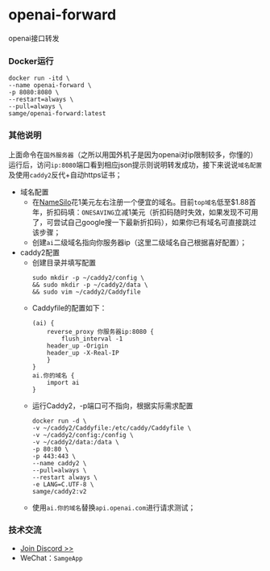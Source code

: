 # openai-forward
openai接口转发


### Docker运行
```docker
docker run -itd \
--name openai-forward \
-p 8080:8080 \
--restart=always \
--pull=always \
samge/openai-forward:latest
```

### 其他说明
上面命令在`国外服务器`（之所以用国外机子是因为openai对ip限制较多，你懂的）运行后，访问`ip:8080`端口看到相应json提示则说明转发成功，接下来说说`域名配置`及使用`caddy2`反代+自动https证书；
- 域名配置
  - 在[NameSilo](https://www.namesilo.com/)花1美元左右注册一个便宜的域名。目前`top域名`低至$1.88首年，折扣码填：`ONESAVING`立减1美元（折扣码随时失效，如果发现不可用了，可尝试自己google搜一下最新折扣码），如果你已有域名可直接跳过该步骤；
  - 创建`ai`二级域名指向你服务器ip（这里二级域名自己根据喜好配置）；
- caddy2配置
  - 创建目录并填写配置
	```shell
	sudo mkdir -p ~/caddy2/config \
	&& sudo mkdir -p ~/caddy2/data \
	&& sudo vim ~/caddy2/Caddyfile
	```
  - Caddyfile的配置如下：
	```caddyfile
	(ai) {
	    reverse_proxy 你服务器ip:8080 {
	    	flush_interval -1
		header_up -Origin
		header_up -X-Real-IP
	    }
	}
	ai.你的域名 {
	    import ai
	}
	```
  - 运行Caddy2，-p端口可不指向，根据实际需求配置
	```shell
	docker run -d \
	-v ~/caddy2/Caddyfile:/etc/caddy/Caddyfile \
	-v ~/caddy2/config:/config \
	-v ~/caddy2/data:/data \
	-p 80:80 \
	-p 443:443 \
	--name caddy2 \
	--pull=always \
	--restart always \
	-e LANG=C.UTF-8 \
	samge/caddy2:v2
	```
  - 使用`ai.你的域名`替换`api.openai.com`进行请求测试；


### 技术交流
- [Join Discord >>](https://discord.com/invite/eRuSqve8CE)
- WeChat：`SamgeApp`

